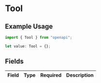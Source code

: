 # Tool

## Example Usage

```typescript
import { Tool } from "openapi";

let value: Tool = {};
```

## Fields

| Field       | Type        | Required    | Description |
| ----------- | ----------- | ----------- | ----------- |